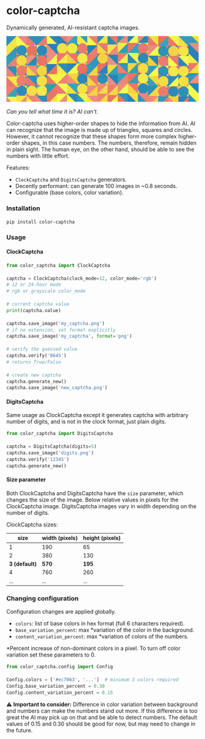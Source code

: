# color-captcha
Dynamically generated, AI-resistant captcha images. 

![color-captcha](https://raw.githubusercontent.com/stefs304/clockcaptcha/master/color-captcha.png)

*Can you tell what time it is? AI can't.*

Color-captcha uses higher-order shapes to hide the information from AI. 
AI can recognize that the image is made up of triangles, squares and circles.
However, it cannot recognize that these shapes form more complex higher-order shapes, in this case numbers. 
The numbers, therefore, remain hidden in plain sight.
The human eye, on the other hand, should be able to see the numbers with little effort. 

Features:
* `ClockCaptcha` and `DigitsCaptcha` generators.
* Decently performant: can generate 100 images in ~0.8 seconds.
* Configurable (base colors, color variation).

### Installation

```shell
pip install color-captcha
```

### Usage

#### ClockCaptcha

```python
from color_captcha import ClockCaptcha

captcha = ClockCaptcha(clock_mode=12, color_mode='rgb') 
# 12 or 24-hour mode
# rgb or grayscale color_mode

# current captcha value
print(captcha.value)

captcha.save_image('my_captcha.png') 
# if no extension, set format explicitly
captcha.save_image('my_captcha', format='png')

# verify the guessed value
captcha.verify('0645') 
# returns True/False

# create new captcha
captcha.generate_new()
captcha.save_image('new_captcha.png')
```

#### DigitsCaptcha
Same usage as ClockCaptcha except it generates captcha with arbitrary number of 
digits, and is not in the clock format, just plain digits. 

```python
from color_captcha import DigitsCaptcha

captcha = DigitsCaptcha(digits=5)
captcha.save_image('digits.png')
captcha.verify('12345')
captcha.generate_new()
```

#### Size parameter
Both ClockCaptcha and DigitsCaptcha have the `size` parameter, which changes the size of the image.
Below relative values in pixels for the ClockCaptcha image. 
DigitsCaptcha images vary in width depending on the number of digits. 

ClockCaptcha sizes:

| size            | width (pixels) | height (pixels) |
|-----------------|----------------|-----------------|
| 1               | 190            | 65              |
| 2               | 380            | 130             |
| **3 (default)** | **570**        | **195**         |
| 4               | 760            | 260             |
| ...             | ...            | ...             | 

### Changing configuration
Configuration changes are applied globally.
* `colors`: list of base colors in hex format (full 6 characters required).
* `base_variation_percent`: max \*variation of the color in the background.  
* `content_variation_percent`: max \*variation of colors of the numbers.

\*Percent increase of non-dominant colors in a pixel.
To turn off color variation set these parameters to 0.

```python
from color_captcha.config import Config

Config.colors = ['#ec7063', '...']  # minimum 3 colors required
Config.base_variation_percent = 0.30
Config.content_variation_percent = 0.15
```

⚠️ **Important to consider:** 
Difference in color variation between background and numbers can make the numbers stand out more. 
If this difference is too great the AI may pick up on that and be able to detect numbers. 
The default values of 0.15 and 0.30 should be good for now, but may need to change in the future. 

